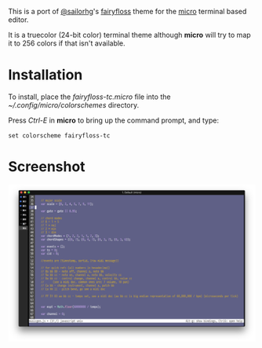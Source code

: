 This is a port of [@sailorhg](http://sailorhg.com/)'s [fairyfloss](https://sailorhg.github.io/fairyfloss/) theme for the [micro](https://micro-editor.github.io/) terminal based editor.

It is a truecolor (24-bit color) terminal theme although **micro** will try to map it to 256 colors if that isn't available.

# Installation

To install, place the *fairyfloss-tc.micro* file into the *~/.config/micro/colorschemes* directory.

Press *Ctrl-E* in **micro** to bring up the command prompt, and type:

    set colorscheme fairyfloss-tc

# Screenshot

![Example Screenshot](/screenshot.png?raw=true "Example Screenshot")